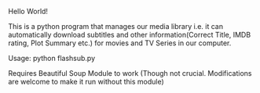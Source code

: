 Hello World!

This is a python program that manages our media library i.e. it can automatically
download subtitles and other information(Correct Title, IMDB rating, Plot Summary etc.)
 for movies and TV Series in our computer.

Usage:
python flashsub.py <path to directory containing media>

Requires Beautiful Soup Module to work (Though not crucial. Modifications are welcome to
make it run without this module)